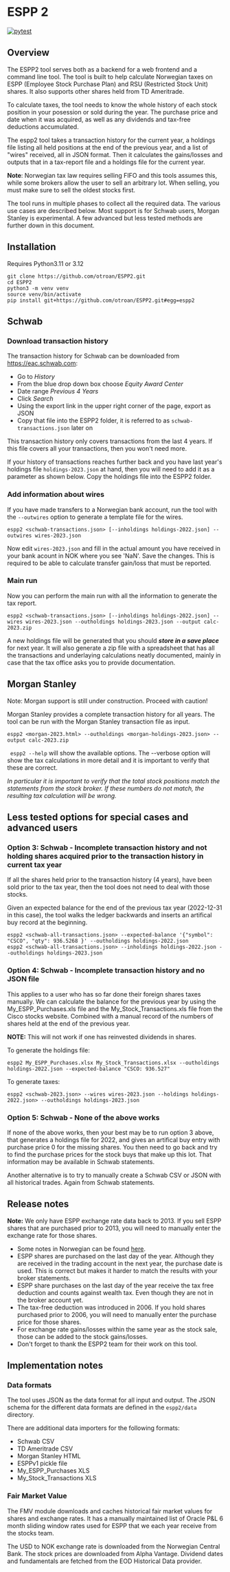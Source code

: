 # ESPP 2

[![pytest](https://github.com/otroan/ESPP2/actions/workflows/main.yml/badge.svg)](https://github.com/otroan/ESPP2/actions/workflows/main.yml)

## Overview
The ESPP2 tool serves both as a backend for a web frontend and a command line tool. The tool is built to help calculate Norwegian taxes on ESPP (Employee Stock Purchase Plan) and RSU (Restricted Stock Unit) shares. It also supports other shares held from TD Ameritrade.

To calculate taxes, the tool needs to know the whole history of each stock position in your posession or sold during the year. The purchase price and date when it was acquired, as well as any dividends and tax-free deductions accumulated.

The espp2 tool takes a transaction history for the current year, a holdings file listing all held positions at the end of the previous year, and a list of "wires" received, all in JSON format. Then it calculates the gains/losses and outputs that in a tax-report file and a holdings file for the current year.

**Note**: Norwegian tax law requires selling FIFO and this tools assumes this, while some brokers allow the user to sell an arbitrary lot. When selling, you must make sure to sell the oldest stocks first. 

The tool runs in multiple phases to collect all the required data. The various use cases are described below. Most support is for Schwab users, Morgan Stanley is experimental. A few advanced but less tested methods are further down in this document.

## Installation

Requires Python3.11 or 3.12

```
git clone https://github.com/otroan/ESPP2.git
cd ESPP2
python3 -m venv venv
source venv/bin/activate
pip install git+https://github.com/otroan/ESPP2.git#egg=espp2
```

## Schwab

### Download transaction history

The transaction history for Schwab can be downloaded from https://eac.schwab.com:
* Go to _History_
* From the blue drop down box choose _Equity Award Center_ 
* Date range _Previous 4 Years_
* Click _Search_
* Using the export link in the upper right corner of the page, export as JSON
* Copy that file into the ESPP2 folder, it is referred to as ```schwab-transactions.json``` later on

This transaction history only covers transactions from the last 4 years. If this file covers all your transactions, then you won't need more.

If your history of transactions reaches further back and you have last year's holdings file ```holdings-2023.json``` at hand, then you will need to add it as a parameter as shown below. Copy the holdings file into the ESPP2 folder.

### Add information about wires

If you have made transfers to a Norwegian bank account, run the tool with the ```--outwires``` option to generate a template file for the wires.

```
espp2 <schwab-transactions.json> [--inholdings holdings-2022.json] --outwires wires-2023.json
```

Now edit ```wires-2023.json``` and fill in the actual amount you have received in your bank acount in NOK where you see 'NaN'. Save the changes. This is required to be able to calculate transfer gain/loss that must be reported.

### Main run

Now you can perform the main run with all the information to generate the tax report.

```
espp2 <schwab-transactions.json> [--inholdings holdings-2022.json] --wires wires-2023.json --outholdings holdings-2023.json --output calc-2023.zip
```

A new holdings file will be generated that you should ***store in a save place*** for next year. It will also generate a zip file with a spreadsheet that has all the transactions and underlaying calculations neatly documented, mainly in case that the tax office asks you to provide documentation.

## Morgan Stanley

Note: Morgan support is still under construction. Proceed with caution!

Morgan Stanley provides a complete transaction history for all years. The tool can be run with the Morgan Stanley transaction file as input.

```
espp2 <morgan-2023.html> --outholdings <morgan-holdings-2023.json> --output calc-2023.zip
```

``` espp2 --help``` will show the available options. The --verbose option will show the tax calculations in more detail and it is important to verify that these are correct.

*In particular it is important to verify that the total stock positions match the statements from the stock broker. If these numbers do not match, the resulting tax calculation will be wrong.*



## Less tested options for special cases and advanced users

### Option 3: Schwab - Incomplete transaction history and not holding shares acquired prior to the transaction history in current tax year

If all the shares held prior to the transaction history (4 years), have been sold prior to the tax year, then the tool does not need to deal with those stocks.

Given an expected balance for the end of the previous tax year (2022-12-31 in this case), the tool walks the ledger backwards and inserts an artifical buy record at the beginning.

```
espp2 <schwab-all-transactions.json> --expected-balance '{"symbol": "CSCO", "qty": 936.5268 }' --outholdings holdings-2022.json
espp2 <schwab-all-transactions.json> --inholdings holdings-2022.json --outholdings holdings-2023.json
```

### Option 4: Schwab - Incomplete transaction history and no JSON file

This applies to a user who has so far done their foreign shares taxes manually.
We can calculate the balance for the previous year by using the My_ESPP_Purchases.xls file and the My_Stock_Transactions.xls file from the Cisco stocks website. Combined with a manual record of the numbers of shares held at the end of the previous year.

**NOTE:** This will not work if one has reinvested dividends in shares.

To generate the holdings file:
```
espp2 My_ESPP_Purchases.xlsx My_Stock_Transactions.xlsx --outholdings holdings-2022.json --expected-balance "CSCO: 936.527"
```

To generate taxes:
```
espp2 <schwab-2023.json> --wires wires-2023.json --holdings holdings-2022.json> --outholdings holdings-2023.json
```

### Option 5: Schwab - None of the above works
If none of the above works, then your best may be to run option 3 above, that generates a holdings file for 2022, and gives an artifical buy entry with purchase price 0 for the missing shares. You then need to go back and try to find the purchase prices for the stock buys that make up this lot. That information may be available in Schwab statements.

Another alternative is to try to manually create a Schwab CSV or JSON with all historical trades. Again from Schwab statements.



## Release notes

**Note:** We only have ESPP exchange rate data back to 2013. If you sell ESPP shares that are purchased prior to 2013, you will need to manually enter the exchange rate for those shares.

- Some notes in Norwegian can be found [here](TAX.md).
- ESPP shares are purchased on the last day of the year. Although they are received in the trading account in the next year, the purchase date is used. This is correct but makes it harder to match the results with your broker statements.
- ESPP share purchases on the last day of the year receive the tax free deduction and counts against wealth tax. Even though they are not in the broker account yet.
- The tax-free deduction was introduced in 2006. If you hold shares purchased prior to 2006, you will need to manually enter the purchase price for those shares.
- For exchange rate gains/losses within the same year as the stock sale, those can be added to the stock gains/losses.
- Don't forget to thank the ESPP2 team for their work on this tool.

## Implementation notes

### Data formats
The tool uses JSON as the data format for all input and output. The JSON schema for the different data formats are defined in the `espp2/data` directory.

There are additional data importers for the following formats:
- Schwab CSV
- TD Ameritrade CSV
- Morgan Stanley HTML
- ESPPv1 pickle file
- My_ESPP_Purchases XLS
- My_Stock_Transactions XLS

### Fair Market Value
The FMV module downloads and caches historical fair market values for shares and exchange rates.
It has a manually maintained list of Oracle P&L 6 month sliding window rates used for ESPP that we each year receive from the stocks team.

The USD to NOK exchange rate is downloaded from the Norwegian Central Bank.
The stock prices are downloaded from Alpha Vantage.
Dividend dates and fundamentals are fetched from the EOD Historical Data provider.
